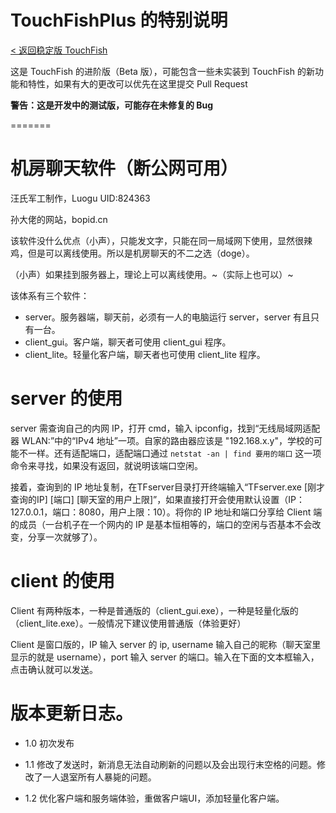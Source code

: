 

# TouchFishPlus 的特别说明
[< 返回稳定版 TouchFish](https://github.com/2044-space-elevator/TouchFish)

这是 TouchFish 的进阶版（Beta 版），可能包含一些未实装到 TouchFish 的新功能和特性，如果有大的更改可以优先在这里提交 Pull Request

**警告：这是开发中的测试版，可能存在未修复的 Bug**

=======
# 机房聊天软件（断公网可用）

汪氏军工制作，Luogu UID:824363

孙大佬的网站，bopid.cn

该软件没什么优点（小声），只能发文字，只能在同一局域网下使用，显然很辣鸡，但是可以离线使用。所以是机房聊天的不二之选（doge）。

（小声）如果挂到服务器上，理论上可以离线使用。~（实际上也可以）~

该体系有三个软件：
- server。服务器端，聊天前，必须有一人的电脑运行 server，server 有且只有一台。
- client_gui。客户端，聊天者可使用 client_gui 程序。
- client_lite。轻量化客户端，聊天者也可使用 client_lite 程序。

# server 的使用

server 需查询自己的内网 IP，打开 cmd，输入 ipconfig，找到“无线局域网适配器 WLAN:”中的“IPv4 地址”一项。自家的路由器应该是 "192.168.x.y"，学校的可能不一样。还有适配端口，适配端口通过 `netstat -an | find 要用的端口` 这一项命令来寻找，如果没有返回，就说明该端口空闲。

接着，查询到的 IP 地址复制，在TFserver目录打开终端输入“TFserver.exe [刚才查询的IP] [端口] [聊天室的用户上限]”，如果直接打开会使用默认设置（IP：127.0.0.1，端口：8080，用户上限：10）。将你的 IP 地址和端口分享给 Client 端的成员（一台机子在一个网内的 IP 是基本恒相等的，端口的空闲与否基本不会改变，分享一次就够了）。

# client 的使用

Client 有两种版本，一种是普通版的（client_gui.exe），一种是轻量化版的（client_lite.exe）。一般情况下建议使用普通版（体验更好）

Client 是窗口版的，IP 输入 server 的 ip, username 输入自己的昵称（聊天室里显示的就是 username），port 输入 server 的端口。输入在下面的文本框输入，点击确认就可以发送。

# 版本更新日志。

- 1.0 初次发布

- 1.1 修改了发送时，新消息无法自动刷新的问题以及会出现行末空格的问题。修改了一人退室所有人暴毙的问题。

- 1.2 优化客户端和服务端体验，重做客户端UI，添加轻量化客户端。

